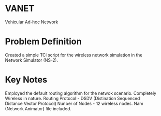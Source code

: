 # VANET
Vehicular Ad-hoc Network

# Problem Definition

  Created a simple TCl script for the wireless network simulation in the Network Simulator (NS-2).

# Key Notes
  Employed the default routing algorithm for the netwok scenario.
  Completely Wireless in nature.
  Routing Protocol - DSDV (Distination Sequenced Distance Vector Protocol)
  Nunber of Nodes - 12 wireless nodes.
  Nam (Network Animator) file included.
